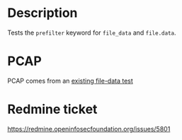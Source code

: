 Description
===========
Tests the `prefilter` keyword for `file_data` and `file.data`.

PCAP
====
PCAP comes from an [existing file-data test](https://github.com/OISF/suricata-verify/blob/master/tests/file-data-depth-inspection/file-data-depth-inspection.pcap)

Redmine ticket
==============
https://redmine.openinfosecfoundation.org/issues/5801

